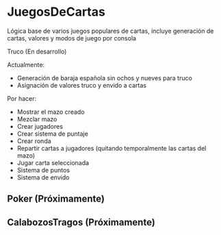 # JuegosDeCartas
Lógica base de varios juegos populares de cartas, incluye generación de cartas, valores y modos de juego por consola



Truco (En desarrollo)

Actualmente:
- Generación de baraja española sin ochos y nueves para truco
- Asignación de valores truco y envido a cartas 


Por hacer:
- Mostrar el mazo creado
- Mezclar mazo
- Crear jugadores
- Crear sistema de puntaje
- Crear ronda
- Repartir cartas a jugadores (quitando temporalmente las cartas del mazo)
- Jugar carta seleccionada
- Sistema de puntos
- Sistema de envido



Poker (Próximamente)
-
CalabozosTragos (Próximamente)
-
